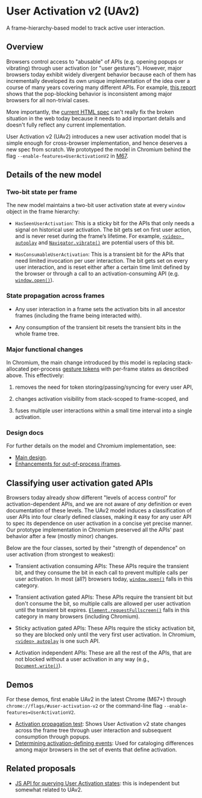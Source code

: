 # User Activation v2 (UAv2)
A frame-hierarchy-based model to track active user interaction.


## Overview

Browsers control access to "abusable" of APIs (e.g. opening popups or vibrating)
through user activation (or "user gestures").  However, major browsers today
exhibit widely divergent behavior because each of them has incrementally
developed its own unique implementation of the idea over a course of many years
covering many different APIs.  For example, [this
report](https://docs.google.com/document/d/1hYRTEkfWDl-KO4Y6cG469FBC3nyBy9_SYItZ1EEsXUA/edit?usp=sharing)
shows that the pop-blocking behavior is inconsistent among major browsers for
all non-trivial cases.

More importantly, the [current HTML
spec](https://html.spec.whatwg.org/#triggered-by-user-activation) can't really
fix the broken situation in the web today because it needs to add important
details and doesn't fully reflect any current implementation.

User Activation v2 (UAv2) introduces a new user activation model that is simple
enough for cross-browser implementation, and hence deserves a new spec from
scratch.  We prototyped the model in Chromium behind the flag
`--enable-features=UserActivationV2` in
[M67](https://www.chromestatus.com/features/5722065667620864).


## Details of the new model

### Two-bit state per frame

The new model maintains a two-bit user activation state at every `window` object
in the frame hierarchy:
- `HasSeenUserActivation`: This is a sticky bit for the APIs that only needs a
  signal on historical user activation.  The bit gets set on first user action,
  and is never reset during the frame’s lifetime.  For example, [`<video>
  autoplay`](https://developer.mozilla.org/en-US/docs/Web/HTML/Element/video)
  and
  [`Navigator.vibrate()`](https://developer.mozilla.org/en-US/docs/Web/API/Navigator/vibrate)
  are potential users of this bit.

- `HasConsumableUserActivation`: This is a transient bit for the APIs that need
  limited invocation per user interaction.  The bit gets set on every user
  interaction, and is reset either after a certain time limit defined by the
  browser or through a call to an activation-consuming API
  (e.g. [`window.open()`](https://developer.mozilla.org/en-US/docs/Web/API/Window/open)).


### State propagation across frames

- Any user interaction in a frame sets the activation bits in all ancestor
  frames (including the frame being interacted with).

- Any consumption of the transient bit resets the transient bits in the whole
  frame tree.


### Major functional changes

In Chromium, the main change introduced by this model is replacing
stack-allocated per-process [gesture
tokens](https://cs.chromium.org/chromium/src/third_party/blink/renderer/core/dom/user_gesture_indicator.h?rcl=4b937d53836386e51532fbe870938b33ce0455ed&l=20)
with per-frame states as described above.  This effectively:
1. removes the need for token storing/passing/syncing for every user API,

2. changes activation visibility from stack-scoped to frame-scoped, and

3. fuses multiple user interactions within a small time interval into a single
   activation.


### Design docs

For further details on the model and Chromium implementation, see:
- [Main design](https://docs.google.com/document/d/1erpl1yqJlc1pH0QvVVmi1s3WzqQLsEXTLLh6VuYp228/edit?usp=sharing).
- [Enhancements for out-of-process iframes](https://docs.google.com/document/d/1XL3vCedkqL65ueaGVD-kfB5RnnrnTaxLc7kmU91oerg/edit?usp=sharing).


## Classifying user activation gated APIs

Browsers today already show different "levels of access control" for
activation-dependent APIs, and we are not aware of _any_ definition or even
documentation of these levels.  The UAv2 model induces a classification of user
APIs into four clearly defined classes, making it easy for any user API to spec
its dependence on user activation in a concise yet precise manner.  Our
prototype implementation in Chromium preserved all the APIs' past behavior after
a few (mostly minor) changes.

Below are the four classes, sorted by their "strength of dependence" on user
activation (from strongest to weakest):

- Transient activation consuming APIs: These APIs require the transient bit, and
  they consume the bit in each call to prevent multiple calls per user
  activation.  In most (all?)  browsers today,
  [`window.open()`](https://developer.mozilla.org/en-US/docs/Web/API/Window/open)
  falls in this category.

- Transient activation gated APIs: These APIs require the transient bit but
  don't consume the bit, so multiple calls are allowed per user activation until
  the transient bit expires.
  [`Element.requestFullscreen()`](https://developer.mozilla.org/en-US/docs/Web/API/Element/requestFullScreen)
  falls in this category in many browsers (including Chromium).

- Sticky activation gated APIs: These APIs require the sticky activation bit, so
  they are blocked only until the very first user activation.  In Chromium,
  [`<video>
  autoplay`](https://developer.mozilla.org/en-US/docs/Web/HTML/Element/video) is
  one such API.

- Activation independent APIs: These are all the rest of the APIs, that are not
  blocked without a user activation in any way (e.g.,
  [`Document.write()`](https://developer.mozilla.org/en-US/docs/Web/API/Document/write)).


## Demos

For these demos, first enable UAv2 in the latest Chrome (M67+) through
`chrome://flags/#user-activation-v2` or the command-line flag
`--enable-features=UserActivationV2`.

- [Activation propagation
  test](https://mustaqahmed.github.io/user-activation-v2/propagation/): Shows
  User Activation v2 state changes across the frame tree through user
  interaction and subsequent consumption through popups.
- [Determining activation-defining
  events](https://mustaqahmed.github.io/user-activation-v2/event-set/): Used for
  cataloging differences among major browsers in the set of events that define
  activation.


## Related proposals
- [JS API for querying User Activation
  states](https://github.com/dtapuska/useractivation): this is independent but
  somewhat related to UAv2.
